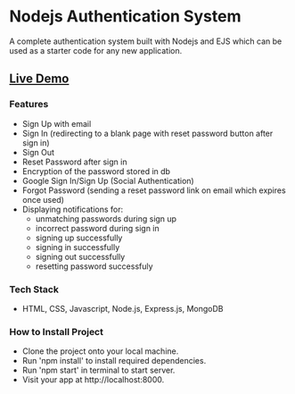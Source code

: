 # **Nodejs Authentication System**

A complete authentication system built with Nodejs and EJS which can be used as a starter code for any new application.

## [**Live Demo**](https://zany-erin-shark-sari.cyclic.app)

### **Features**

- Sign Up with email
- Sign In (redirecting to a blank page with reset password button after sign in)
- Sign Out
- Reset Password after sign in
- Encryption of the password stored in db
- Google Sign In/Sign Up (Social Authentication)
- Forgot Password (sending a reset password link on email which expires once used)
- Displaying notifications for:
  - unmatching passwords during sign up
  - incorrect password during sign in
  - signing up successfully
  - signing in successfully
  - signing out successfully
  - resetting password successfuly

### **Tech Stack**

- HTML, CSS, Javascript, Node.js, Express.js, MongoDB

### **How to Install Project**

- Clone the project onto your local machine.
- Run 'npm install' to install required dependencies.
- Run 'npm start' in terminal to start server.
- Visit your app at http://localhost:8000.
